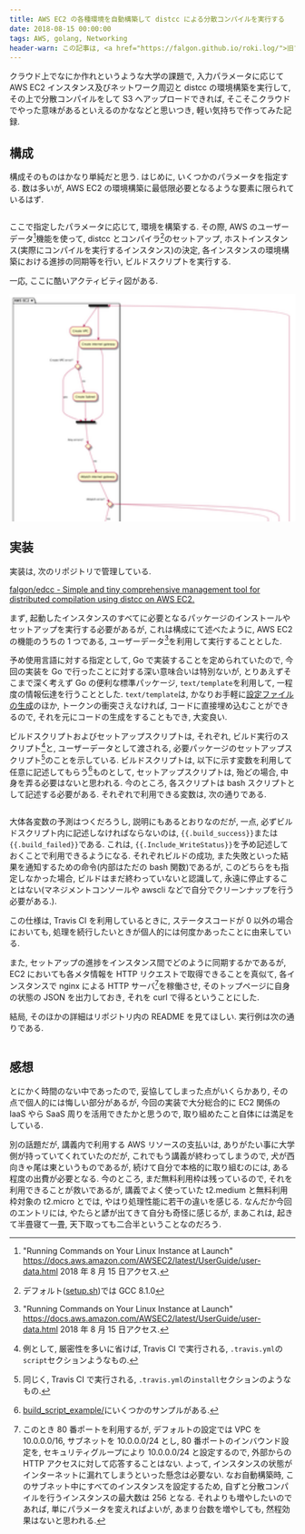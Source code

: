 ```yaml
---
title: AWS EC2 の各種環境を自動構築して distcc による分散コンパイルを実行する
date: 2018-08-15 00:00:00
tags: AWS, golang, Networking
header-warn: この記事は, <a href="https://falgon.github.io/roki.log/">旧ブログ</a>から移植された記事です. よって, その内容として, <a href="https://falgon.github.io/roki.log/">旧ブログ</a>に依存した文脈が含まれている可能性があります. 予めご了承下さい.
---
```


クラウド上でなにか作れというような大学の課題で, 
入力パラメータに応じて AWS EC2 インスタンス及びネットワーク周辺と distcc の環境構築を実行して,
その上で分散コンパイルをして S3 へアップロードできれば, 
そこそこクラウドでやった意味があるといえるのかななどと思いつき, 軽い気持ちで作ってみた記録.

<!--more-->

## 構成

構成そのものはかなり単純だと思う. はじめに, いくつかのパラメータを指定する. 
数は多いが, AWS EC2 の環境構築に最低限必要となるような要素に限られているはず.

<div class="mb-2 mt-2" style="max-height: 400px; overflow-y: scroll;">
<script src="https://emgithub.com/embed.js?target=https%3A%2F%2Fgithub.com%2Ffalgon%2Fedcc%2Fblob%2F5f4cd53830691275e5c250ef2051adca9d1162d6%2FREADME.md%23L11-L44&style=github&showLineNumbers=on&showFileMeta=on&fetchFromJsDelivr=on"></script>
</div>

ここで指定したパラメータに応じて, 環境を構築する. 
その際, AWS のユーザーデータ[^1]機能を使って, distcc とコンパイラ[^2]のセットアップ, 
ホストインスタンス(実際にコンパイルを実行するインスタンス)の決定,
各インスタンスの環境構築における進捗の同期等を行い,
ビルドスクリプトを実行する.

一応, ここに酷いアクティビティ図がある.

<div style="text-align:center; height: 400px; overflow-y: scroll;">
<img width="700" src="https://raw.githubusercontent.com/falgon/edcc/4a052baece667b6baf6d3e41ff3f0741faee5bed/assets/fig.png" alt="ugly activity diagram">
</div>

## 実装

実装は, 次のリポジトリで管理している.

<div class="box has-text-centered is-shadowless">
<i class="fab fa-github mr-2"></i>
<a href="https://github.com/falgon/edcc">falgon/edcc - Simple and tiny comprehensive management tool for distributed compilation using distcc on AWS EC2.</a>
</div>

まず, 起動したインスタンスのすべてに必要となるパッケージのインストールやセットアップを実行する必要があるが,
これは構成にて述べたように, AWS EC2 の機能のうちの 1 つである, ユーザーデータ[^1]を利用して実行することとした.

予め使用言語に対する指定として, Go で実装することを定められていたので, 
今回の実装を Go で行ったことに対する深い意味合いは特別ないが,
とりあえずそこまで深く考えず Go の便利な標準パッケージ, `text/template`を利用して,
一程度の情報伝達を行うこととした. 
`text/template`は, かなりお手軽に[設定ファイルの生成](/roki.log/2018/07/23/ec2failover/)のほか,
トークンの衝突さえなければ, コードに直接埋め込むことができるので, それを元にコードの生成をすることもでき, 大変良い.

ビルドスクリプトおよびセットアップスクリプトは, それぞれ, 
ビルド実行のスクリプト[^3]と,
ユーザーデータとして渡される, 
必要パッケージのセットアップスクリプト[^4]のことを示している.
ビルドスクリプトは, 以下に示す変数を利用して任意に記述してもらう[^5]ものとして,
セットアップスクリプトは, 殆どの場合, 中身を弄る必要はないと思われる.
今のところ, 各スクリプトは bash スクリプトとして記述する必要がある.
それぞれで利用できる変数は, 次の通りである.

<div class="mb-2 mt-2" style="max-height: 400px; overflow-y: scroll;">
<script src="https://emgithub.com/embed.js?target=https%3A%2F%2Fgithub.com%2Ffalgon%2Fedcc%2Fblob%2F5f4cd53830691275e5c250ef2051adca9d1162d6%2FREADME.md%23L47-L63&style=github&showLineNumbers=on&showFileMeta=on&fetchFromJsDelivr=on"></script>
</div>

大体各変数の予測はつくだろうし, 説明にもあるとおりなのだが, 一点, 必ずビルドスクリプト内に記述しなければならないのは,
`{{.build_success}}`または`{{.build_failed}}`である.
これは, `{{.Include_WriteStatus}}`を予め記述しておくことで利用できるようになる.
それぞれビルドの成功, また失敗といった結果を通知するための命令(内部はただの bash 関数)であるが,
このどちらをも指定しなかった場合, ビルドはまだ終わっていないと認識して, 
永遠に停止することはない(マネジメントコンソールや awscli などで自分でクリーンナップを行う必要がある.).

この仕様は, Travis CI を利用しているときに, 
ステータスコードが 0 以外の場合においても, 処理を続行したいときが個人的には何度かあったことに由来している.

また, セットアップの進捗をインスタンス間でどのように同期するかであるが, 
EC2 においても各メタ情報を HTTP リクエストで取得できることを真似て,
各インスタンスで nginx による HTTP サーバ[^6]を稼働させ, そのトップページに自身の状態の JSON を出力しておき,
それを curl で得るということにした.

結局, そのほかの詳細はリポジトリ内の README を見てほしい.
実行例は次の通りである.

<div class="mb-2 mt-2" style="max-height: 400px; overflow-y: scroll;">
<script src="https://emgithub.com/embed.js?target=https%3A%2F%2Fgithub.com%2Ffalgon%2Fedcc%2Fblob%2F5f4cd53830691275e5c250ef2051adca9d1162d6%2FREADME.md%23L69-L102&style=github&showLineNumbers=on&showFileMeta=on&fetchFromJsDelivr=on"></script>
</div>

## 感想

とにかく時間のない中であったので, 
妥協してしまった点がいくらかあり,
その点で個人的には悔しい部分があるが, 
今回の実装で大分総合的に EC2 関係の IaaS やら SaaS 周りを活用できたかと思うので, 
取り組めたこと自体には満足をしている.

別の話題だが,
講義内で利用する AWS リソースの支払いは, ありがたい事に大学側が持っていてくれていたのだが,
これでもう講義が終わってしまうので, 犬が西向きゃ尾は東というものであるが,
続けて自分で本格的に取り組むのには, ある程度の出費が必要となる.
今のところ, まだ無料利用枠は残っているので, それを利用できることが救いであるが, 
講義でよく使っていた t2.medium と無料利用枠対象の t2.micro とでは, 
やはり処理性能に若干の違いを感じる.
なんだか今回のエントリには, やたらと諺が出てきて自分も奇怪に感じるが, 
まあこれは, 起きて半畳寝て一畳, 天下取っても二合半ということなのだろう.

[^1]: "Running Commands on Your Linux Instance at Launch" <https://docs.aws.amazon.com/AWSEC2/latest/UserGuide/user-data.html> 2018 年 8 月 15 日アクセス.
[^2]: デフォルト([setup.sh](https://github.com/falgon/edcc/blob/5f4cd53830691275e5c250ef2051adca9d1162d6/src/setup.sh))では GCC 8.1.0
[^3]: 例として, 厳密性を多いに省けば, Travis CI で実行される, `.travis.yml`の`script`セクションようなもの.
[^4]: 同じく, Travis CI で実行される, `.travis.yml`の`install`セクションのようなもの.
[^5]: [build_script_example/](https://github.com/falgon/edcc/tree/5f4cd53830691275e5c250ef2051adca9d1162d6/build_script_example)にいくつかのサンプルがある.
[^6]: このとき 80 番ポートを利用するが, デフォルトの設定では VPC を 10.0.0.0/16, サブネットを 10.0.0.0/24 とし, 80 番ポートのインバウンド設定を, セキュリティグループにより 10.0.0.0/24 と設定するので, 外部からの HTTP アクセスに対して応答することはない. よって, インスタンスの状態がインターネットに漏れてしまうといった懸念は必要ない. なお自動構築時, このサブネット中にすべてのインスタンスを設定するため, 自ずと分散コンパイルを行うインスタンスの最大数は 256 となる. それよりも増やしたいのであれば, 単にパラメータを変えればよいが, あまり台数を増やしても, 然程効果はないと思われる.
